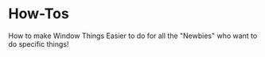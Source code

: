# How-Tos
How to make Window Things Easier to do for all the "Newbies" who want to do specific things!
